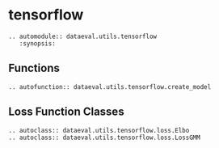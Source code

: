 # tensorflow

```{eval-rst}
.. automodule:: dataeval.utils.tensorflow
   :synopsis:
```

## Functions

```{eval-rst}
.. autofunction:: dataeval.utils.tensorflow.create_model
```

## Loss Function Classes

```{eval-rst}
.. autoclass:: dataeval.utils.tensorflow.loss.Elbo
.. autoclass:: dataeval.utils.tensorflow.loss.LossGMM
```
